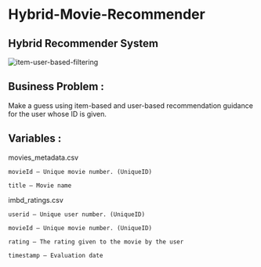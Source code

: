 # Hybrid-Movie-Recommender

## Hybrid Recommender System

![item-user-based-filtering](https://user-images.githubusercontent.com/49685592/150147673-1c51e035-1f85-441b-be15-43325d720119.png)

## Business Problem :
Make a guess using item-based and user-based recommendation guidance for the user whose ID is given.

## Variables :

movies_metadata.csv

	movieId – Unique movie number. (UniqueID)

	title – Movie name

imbd_ratings.csv

	userid – Unique user number. (UniqueID)

	movieId – Unique movie number. (UniqueID)

	rating – The rating given to the movie by the user

	timestamp – Evaluation date 


